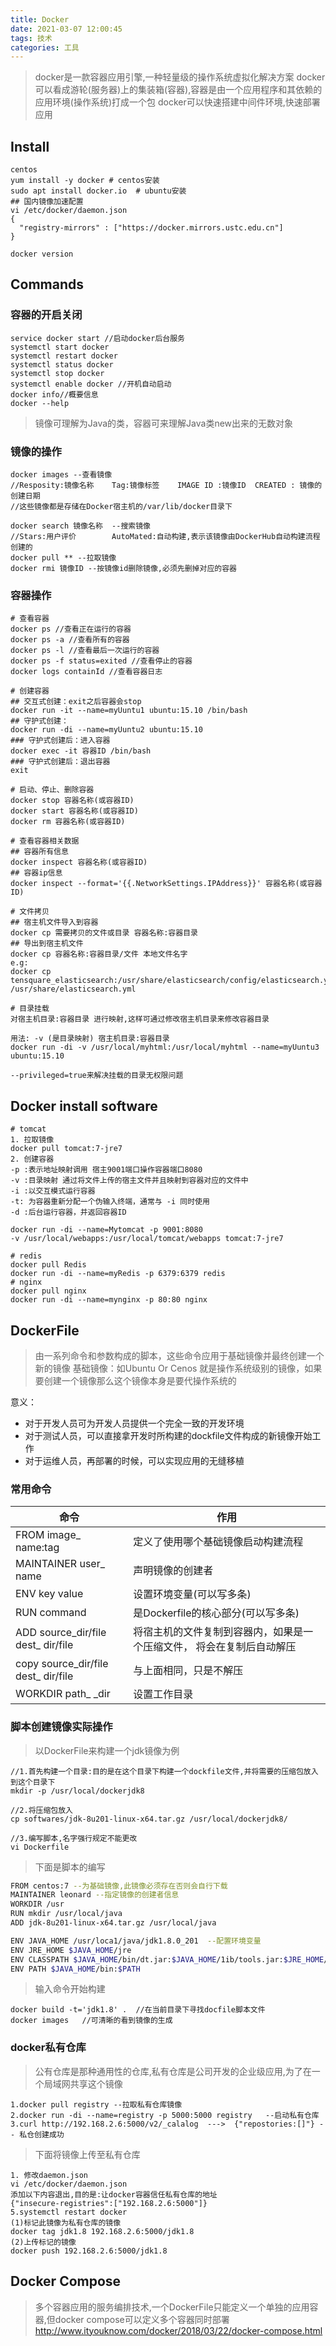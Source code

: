```yaml
---
title: Docker
date: 2021-03-07 12:00:45
tags: 技术
categories: 工具
---
```

> docker是一款容器应用引擎,一种轻量级的操作系统虚拟化解决方案
> docker可以看成游轮(服务器)上的集装箱(容器),容器是由一个应用程序和其依赖的应用环境(操作系统)打成一个包
> docker可以快速搭建中间件环境,快速部署应用


## Install
```
centos
yum install -y docker # centos安装
sudo apt install docker.io  # ubuntu安装
## 国内镜像加速配置
vi /etc/docker/daemon.json
{
  "registry-mirrors" : ["https://docker.mirrors.ustc.edu.cn"]
}

docker version
```
## Commands
### 容器的开启关闭
```
service docker start //启动docker后台服务
systemctl start docker
systemctl restart docker
systemctl status docker
systemctl stop docker
systemctl enable docker //开机自动启动
docker info//概要信息
docker --help
```

> 镜像可理解为Java的类，容器可来理解Java类new出来的无数对象

### 镜像的操作
```
docker images --查看镜像
//Resposity:镜像名称	Tag:镜像标签	IMAGE ID :镜像ID	CREATED : 镜像的创建日期
//这些镜像都是存储在Docker宿主机的/var/lib/docker目录下

docker search 镜像名称  --搜索镜像
//Stars:用户评价		AutoMated:自动构建,表示该镜像由DockerHub自动构建流程创建的
docker pull ** --拉取镜像
docker rmi 镜像ID --按镜像id删除镜像,必须先删掉对应的容器
```

### 容器操作

```
# 查看容器
docker ps //查看正在运行的容器 
docker ps -a //查看所有的容器 
docker ps -l //查看最后一次运行的容器 
docker ps -f status=exited //查看停止的容器 
docker logs containId //查看容器日志

# 创建容器
## 交互式创建：exit之后容器会stop
docker run -it --name=myUuntu1 ubuntu:15.10 /bin/bash
## 守护式创建：
docker run -di --name=myUuntu2 ubuntu:15.10
### 守护式创建后：进入容器
docker exec -it 容器ID /bin/bash 
### 守护式创建后：退出容器
exit

# 启动、停止、删除容器
docker stop 容器名称(或容器ID)
docker start 容器名称(或容器ID)
docker rm 容器名称(或容器ID)

# 查看容器相关数据
## 容器所有信息
docker inspect 容器名称(或容器ID)
## 容器ip信息
docker inspect --format='{{.NetworkSettings.IPAddress}}' 容器名称(或容器ID)

# 文件拷贝
## 宿主机文件导入到容器
docker cp 需要拷贝的文件或目录 容器名称:容器目录
## 导出到宿主机文件
docker cp 容器名称:容器目录/文件 本地文件名字
e.g:
docker cp tensquare_elasticsearch:/usr/share/elasticsearch/config/elasticsearch.yml  /usr/share/elasticsearch.yml

# 目录挂载
对宿主机目录:容器目录 进行映射,这样可通过修改宿主机目录来修改容器目录

用法: -v (是目录映射) 宿主机目录:容器目录  
docker run -di -v /usr/local/myhtml:/usr/local/myhtml --name=myUuntu3 ubuntu:15.10

--privileged=true来解决挂载的目录无权限问题
```

## Docker install software
```
# tomcat
1. 拉取镜像
docker pull tomcat:7-jre7
2. 创建容器
-p :表示地址映射调用 宿主9001端口操作容器端口8080
-v :目录映射 通过将文件上传的宿主文件并且映射到容器对应的文件中
-i :以交互模式运行容器
-t: 为容器重新分配一个伪输入终端，通常与 -i 同时使用
-d :后台运行容器，并返回容器ID

docker run -di --name=Mytomcat -p 9001:8080  
-v /usr/local/webapps:/usr/local/tomcat/webapps tomcat:7-jre7

# redis
docker pull Redis
docker run -di --name=myRedis -p 6379:6379 redis
# nginx
docker pull nginx
docker run -di --name=mynginx -p 80:80 nginx
```

## DockerFile
> 由一系列命令和参数构成的脚本，这些命令应用于基础镜像并最终创建一个新的镜像
> 基础镜像：如Ubuntu Or Cenos 就是操作系统级别的镜像，如果要创建一个镜像那么这个镜像本身是要代操作系统的

意义：
* 对于开发人员可为开发人员提供一个完全一致的开发环境
* 对于测试人员，可以直接拿开发时所构建的dockfile文件构成的新镜像开始工作
* 对于运维人员，再部署的时候，可以实现应用的无缝移植

### 常用命令

|  命令 | 作用  |
|  ----  | ----  |
| FROM image_ name:tag  |定义了使用哪个基础镜像启动构建流程 |
| MAINTAINER user_ name  | 声明镜像的创建者 |
| ENV key value | 设置环境变量(可以写多条) |
| RUN command |是Dockerfile的核心部分(可以写多条)|
|ADD source_dir/file dest_ dir/file |将宿主机的文件复制到容器内，如果是一个压缩文件， 将会在复制后自动解压|
|copy source_dir/file dest_ dir/file|与上面相同，只是不解压|
|WORKDIR path_ _dir| 设置工作目录|

### 脚本创建镜像实际操作

> 以DockerFile来构建一个jdk镜像为例

```
//1.首先构建一个目录:目的是在这个目录下构建一个dockfile文件,并将需要的压缩包放入到这个目录下
mkdir -p /usr/local/dockerjdk8

//2.将压缩包放入
cp softwares/jdk-8u201-linux-x64.tar.gz /usr/local/dockerjdk8/

//3.编写脚本,名字强行规定不能更改
vi Dockerfile
```

> 下面是脚本的编写
```sh
FROM centos:7 --为基础镜像,此镜像必须存在否则会自行下载
MAINTAINER leonard --指定镜像的创建者信息
WORKDIR /usr  
RUN mkdir /usr/local/java
ADD jdk-8u201-linux-x64.tar.gz /usr/local/java

ENV JAVA_HOME /usr/loca1/java/jdk1.8.0_201  --配置环境变量
ENV JRE_HOME $JAVA_HOME/jre
ENV CLASSPATH $JAVA_HOME/bin/dt.jar:$JAVA_HOME/1ib/tools.jar:$JRE_HOME/1ib:$CLASSPATH
ENV PATH $JAVA_HOME/bin:$PATH
```

> 输入命令开始构建
```
docker build -t='jdk1.8' .  //在当前目录下寻找docfile脚本文件
docker images   //可清晰的看到镜像的生成 
```

### docker私有仓库
> 公有仓库是那种通用性的仓库,私有仓库是公司开发的企业级应用,为了在一个局域网共享这个镜像

```
1.docker pull registry --拉取私有仓库镜像
2.docker run -di --name=registry -p 5000:5000 registry   --启动私有仓库
3.curl http://192.168.2.6:5000/v2/_calalog  --->  {"repostories:[]"} -- 私仓创建成功
```

> 下面将镜像上传至私有仓库

```
1. 修改daemon.json
vi /etc/docker/daemon.json
添加以下内容退出,目的是:让docker容器信任私有仓库的地址
{"insecure-registries":["192.168.2.6:5000"]}
5.systemctl restart docker
(1)标记此镜像为私有仓库的镜像
docker tag jdk1.8 192.168.2.6:5000/jdk1.8
(2)上传标记的镜像
docker push 192.168.2.6:5000/jdk1.8
```


## Docker Compose
> 多个容器应用的服务编排技术,一个DockerFile只能定义一个单独的应用容器,但docker compose可以定义多个容器同时部署
> http://www.ityouknow.com/docker/2018/03/22/docker-compose.html